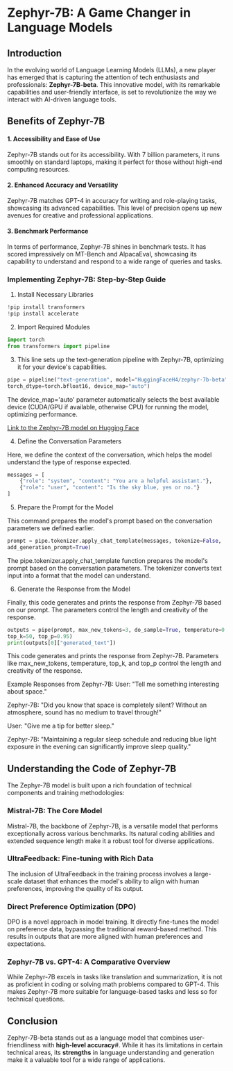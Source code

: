 # Zephyr-7B: A Game Changer in Language Models

## Introduction

In the evolving world of Language Learning Models (LLMs), a new player has emerged that is capturing the attention of tech enthusiasts and professionals: **Zephyr-7B-beta**. This innovative model, with its remarkable capabilities and user-friendly interface, is set to revolutionize the way we interact with AI-driven language tools.

## Benefits of Zephyr-7B

#### 1. Accessibility and Ease of Use
Zephyr-7B stands out for its accessibility. With 7 billion parameters, it runs smoothly on standard laptops, making it perfect for those without high-end computing resources.

#### 2. Enhanced Accuracy and Versatility
Zephyr-7B matches GPT-4 in accuracy for writing and role-playing tasks, showcasing its advanced capabilities. This level of precision opens up new avenues for creative and professional applications.

#### 3. Benchmark Performance
In terms of performance, Zephyr-7B shines in benchmark tests. It has scored impressively on MT-Bench and AlpacaEval, showcasing its capability to understand and respond to a wide range of queries and tasks.

### Implementing Zephyr-7B: Step-by-Step Guide
1. Install Necessary Libraries
```python
!pip install transformers
!pip install accelerate
```

2. Import Required Modules
```python
import torch
from transformers import pipeline
```

3. This line sets up the text-generation pipeline with Zephyr-7B, optimizing it for your device's capabilities.
```python
pipe = pipeline("text-generation", model="HuggingFaceH4/zephyr-7b-beta",
torch_dtype=torch.bfloat16, device_map="auto")
```
The device_map='auto' parameter automatically selects the best available device (CUDA/GPU if available, otherwise CPU) for running the model, optimizing performance.

[Link to the Zephyr-7B model on Hugging Face](https://huggingface.co/HuggingFaceH4/zephyr-7b-beta)

4. Define the Conversation Parameters

Here, we define the context of the conversation, which helps the model understand the type of response expected.

```python
messages = [
    {"role": "system", "content": "You are a helpful assistant."},
    {"role": "user", "content": "Is the sky blue, yes or no."}
]
```

5. Prepare the Prompt for the Model

This command prepares the model's prompt based on the conversation parameters we defined earlier.

```python
prompt = pipe.tokenizer.apply_chat_template(messages, tokenize=False,
add_generation_prompt=True)
```

The pipe.tokenizer.apply_chat_template function prepares the model's prompt based on the conversation parameters. The tokenizer converts text input into a format that the model can understand.

6. Generate the Response from the Model

Finally, this code generates and prints the response from Zephyr-7B based on our prompt. The parameters control the length and creativity of the response.

```python
outputs = pipe(prompt, max_new_tokens=3, do_sample=True, temperature=0.7,
top_k=50, top_p=0.95)
print(outputs[0]["generated_text"])
```

This code generates and prints the response from Zephyr-7B. Parameters like max_new_tokens, temperature, top_k, and top_p control the length and creativity of the response.

Example Responses from Zephyr-7B:
User: "Tell me something interesting about space."

Zephyr-7B: "Did you know that space is completely silent? Without an atmosphere, sound has no medium to travel through!"

User: "Give me a tip for better sleep."

Zephyr-7B: "Maintaining a regular sleep schedule and reducing blue light exposure in the evening can significantly improve sleep quality."

## Understanding the Code of Zephyr-7B

The Zephyr-7B model is built upon a rich foundation of technical components and training methodologies:

### Mistral-7B: The Core Model
Mistral-7B, the backbone of Zephyr-7B, is a versatile model that performs exceptionally across various benchmarks. Its natural coding abilities and extended sequence length make it a robust tool for diverse applications.

### UltraFeedback: Fine-tuning with Rich Data
The inclusion of UltraFeedback in the training process involves a large-scale dataset that enhances the model's ability to align with human preferences, improving the quality of its output.

### Direct Preference Optimization (DPO)
DPO is a novel approach in model training. It directly fine-tunes the model on preference data, bypassing the traditional reward-based method. This results in outputs that are more aligned with human preferences and expectations.

### Zephyr-7B vs. GPT-4: A Comparative Overview

While Zephyr-7B excels in tasks like translation and summarization, it is not as proficient in coding or solving math problems compared to GPT-4. This makes Zephyr-7B more suitable for language-based tasks and less so for technical questions.

## Conclusion

Zephyr-7B-beta stands out as a language model that combines user-friendliness with **high-level accuracy**#. While it has its limitations in certain technical areas, its **strengths** in language understanding and generation make it a valuable tool for a wide range of applications.